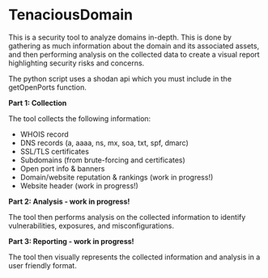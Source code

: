 # TenaciousDomain
This is a security tool to analyze domains in-depth. This is done by gathering as much information about the domain and its associated assets, and then performing analysis on the collected data to create a visual report highlighting security risks and concerns.

The python script uses a shodan api which you must include in the getOpenPorts function.

**Part 1: Collection**

The tool collects the following information:
- WHOIS record
- DNS records (a, aaaa, ns, mx, soa, txt, spf, dmarc)
- SSL/TLS certificates
- Subdomains (from brute-forcing and certificates)
- Open port info & banners
- Domain/website reputation & rankings (work in progress!)
- Website header (work in progress!)


**Part 2: Analysis - work in progress!**

The tool then performs analysis on the collected information to identify vulnerabilities, exposures, and misconfigurations.


**Part 3: Reporting - work in progress!**

The tool then visually represents the collected information and analysis in a user friendly format.

